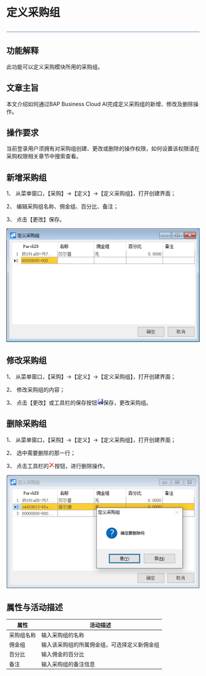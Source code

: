# 定义采购组

![img](新建文件夹\横线.png)

## 功能解释

此功能可以定义采购模块所用的采购组。

## 文章主旨

本文介绍如何通过BAP Business Cloud AI完成定义采购组的新增、修改及删除操作。

## 操作要求

当前登录用户须拥有对采购组创建、更改或删除的操作权限，如何设置该权限请在采购权限相关章节中搜索查看。

## 新增采购组 

1、 从菜单窗口，【采购】->【定义】->【定义采购组】，打开创建界面；

2、 编辑采购组名称、佣金组、百分比、备注；

3、 点击【更改】保存。

![img](图片/定义采购组1.jpg) 

## 修改采购组 

1、 从菜单窗口，【采购】->【定义】->【定义采购组】，打开创建界面；

2、 修改采购组的内容；

3、 点击【更改】或工具栏的保存按钮![img](新建文件夹/定义采购组织3.png)保存，更改采购组。

## 删除采购组 

1、 从菜单窗口，【采购】->【定义】->【定义采购组】，打开创建界面；

2、 选中需要删除的那一行；

3、 点击工具栏的![img](新建文件夹/定义采购组织4.png)按钮，进行删除操作。

![img](图片/定义采购组2.jpg) 

## 属性与活动描述 

| **属性** | **活动描述**                           |
| -------------- | -------------------------------------------- |
| 采购组名称     | 输入采购组的名称                             |
| 佣金组         | 输入该采购组的所属佣金组，可选择定义新佣金组 |
| 百分比         | 输入佣金的百分比                             |
| 备注           | 输入采购组的备注信息                         |

 

 
